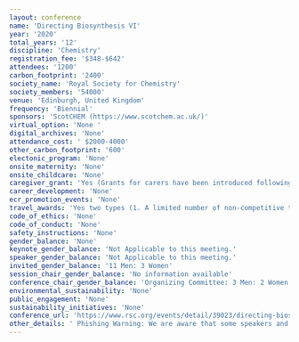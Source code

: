 ```yaml
---
layout: conference 
name: 'Directing Biosynthesis VI'
year: '2020'
total_years: '12'
discipline: 'Chemistry'
registration_fee: '$348-$642'
attendees: '1200'
carbon_footprint: '2400'
society_name: 'Royal Society for Chemistry'
society_members: '54000'
venue: 'Edinburgh, United Kingdom'
frequency: 'Biennial'
sponsors: 'ScotCHEM (https://www.scotchem.ac.uk/)'
virtual_option: 'None '
digital_archives: 'None'
attendance_cost: ' $2000-4000'
other_carbon_footprint: '600'
electonic_program: 'None'
onsite_maternity: 'None'
onsite_childcare: 'None'
caregiver_grant: 'Yes (Grants for carers have been introduced following the Royal Society of Chemistry Breaking the barriers report where 78percent of chemists working in UK academia felt that managing parenting and/or caring responsibilities has an impact on women’s retention and progression. This fund is not limited to women scientists and welcomes applications from anyone with caring responsibilities. These grants have been supported by The Royal Society of Chemistry’s Chemists’ Community Fund. Caring responsibilities are wide and varied, and so each application will be individually assessed, examples of applications that we will consider include: paying for extra home help or nursing care for a dependent whilst you will not be present additional medical/respite care for a dependent whilst you will not be present travel expenses for a relative to travel with you to care for dependents whilst you attend a meeting or event paying for extended hours with a care worker/childminder/play scheme to cover time when you will arrive home later than normal.)'
career_development: 'None'
ecr_promotion_events: 'None'
travel_awards: 'Yes two types (1. A limited number of non-competitive travel grants of up to £200 are available for PhD students and early career scientists. These are assigned on a first come, first served basis.  Applicants must be Royal Society of Chemistry members of any level at the time of making their application.   2. Competitive grants of up to £800 are available to assist with international travel expenses for PhD students, postdocs within 10 years of completing their PhD and early career scientists (including technicians and industrialists) within 10 years of leaving full time education. In addition, applicants must be Royal Society of Chemistry members of any level at the time of making their application.)'
code_of_ethics: 'None'
code_of_conduct: 'None'
safety_instructions: 'None'
gender_balance: 'None'
keynote_gender_balance: 'Not Applicable to this meeting.'
speaker_gender_balance: 'Not Applicable to this meeting.'
invited_gender_balance: '11 Men: 3 Women'
session_chair_gender_balance: 'No information available'
conference_chair_gender_balance: 'Organizing Committee: 3 Men: 2 Women'
environmental_sustainability: 'None'
public_engagement: 'None'
sustainability_initiatives: 'None'
conference_url: 'https://www.rsc.org/events/detail/39023/directing-biosynthesis-vi'
other_details: ' Phishing Warning: We are aware that some speakers and delegates have been approached by companies claiming to operate on behalf of the Royal Society of Chemistry to book their travel and accommodation for our conferences. Please note that whilst we do sometimes work with accommodation providers in order to facilitate hotel bookings, they would never approach you in the first instance. Details of accommodation providers that we are working with are in the ‘accommodation’ section of this webpage. If you are unsure about an e-mail / phone call you receive, please contact us and do not provide any credit card details or personal information. '
---
```

